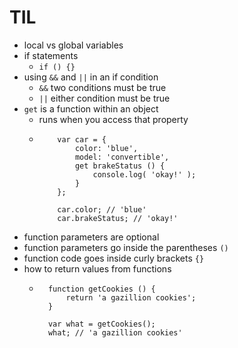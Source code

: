 # TIL

- local vs global variables
- if statements
  - `if () {}`
- using `&&` and `||` in an if condition
  - `&&` two conditions must be true
  - `||` either condition must be true
- `get` is a function within an object 
  - runs when you access that property
  - ```
        var car = {
            color: 'blue',
            model: 'convertible',
            get brakeStatus () {
                console.log( 'okay!' );
            }
        };

        car.color; // 'blue'
        car.brakeStatus; // 'okay!'
    ```
- function parameters are optional
- function parameters go inside the parentheses `()`
- function code goes inside curly brackets `{}`
- how to return values from functions
    - ```
        function getCookies () {
            return 'a gazillion cookies';
        }

        var what = getCookies(); 
        what; // 'a gazillion cookies'
        
    ```
